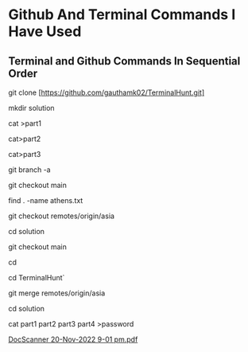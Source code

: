 # Github And Terminal Commands I Have Used 

## Terminal and Github Commands In Sequential Order


git clone [https://github.com/gauthamk02/TerminalHunt.git]

mkdir solution

cat >part1

cat>part2

cat>part3

git branch -a

git checkout main

find . -name athens.txt

git checkout remotes/origin/asia

cd solution

git checkout main

cd

cd TerminalHunt`

git merge remotes/origin/asia

cd solution 

cat part1 part2 part3 part4 >password

[DocScanner 20-Nov-2022 9-01 pm.pdf](https://github.com/Samsara-S/amfoss-tasks/files/10050063/DocScanner.20-Nov-2022.9-01.pm.pdf)
